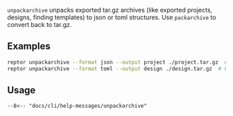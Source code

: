 `unpackarchive` unpacks exported tar.gz archives (like exported projects, designs, finding templates) to json or toml structures. Use `packarchive` to convert back to tar.gz.

## Examples
```bash title="Unpack archive"
reptor unpackarchive --format json --output project ./project.tar.gz  # Unpack project archive as json to "project" directory
reptor unpackarchive --format toml --output design ./design.tar.gz  # Unpack design archive as toml to "design" directory
```

## Usage
```
--8<-- "docs/cli/help-messages/unpackarchive"
```
